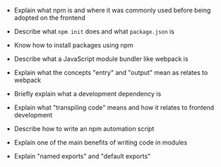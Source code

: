 - Explain what npm is and where it was commonly used before being adopted on the frontend

- Describe what `npm init` does and what `package.json` is

- Know how to install packages using npm

- Describe what a JavaScript module bundler like webpack is

- Explain what the concepts "entry" and "output" mean as relates to webpack

- Briefly explain what a development dependency is

- Explain what "transpiling code" means and how it relates to frontend development

- Describe how to write an npm automation script

- Explain one of the main benefits of writing code in modules

- Explain "named exports" and "default exports"